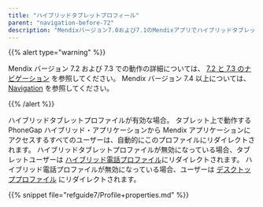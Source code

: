 ```yaml
---
title: "ハイブリッドタブレットプロフィール"
parent: "navigation-before-72"
description: "Mendixバージョン7.0および7.1のMendixアプリでハイブリッドタブレットプロファイルの使用法について説明します。"
---
```


{{% alert type="warning" %}}

Mendix バージョン 7.2 および 7.3 での動作の詳細については、 [7.2 と 7.3 のナビゲーション](navigation-in-72-and-73) を参照してください。 Mendix バージョン 7.4 以上については、 [Navigation](navigation) を参照してください。

{{% /alert %}}

ハイブリッドタブレットプロファイルが有効な場合。 タブレット上で動作する PhoneGap ハイブリッド・アプリケーションから Mendix アプリケーションにアクセスするすべてのユーザーは、自動的にこのプロファイルにリダイレクトされます。 ハイブリッドタブレットプロファイルが無効になっている場合、タブレットユーザーは [ハイブリッド電話プロファイル](hybrid-phone-profile)にリダイレクトされます。 ハイブリッド電話プロファイルが無効になっている場合、ユーザーは [デスクトッププロファイル](desktop-profile) にリダイレクトされます。

{{% snippet file="refguide7/Profile+properties.md" %}}
